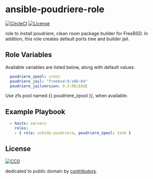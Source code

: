 # ansible-poudriere-role

[![CircleCI](https://img.shields.io/circleci/project/uchida/ansible-poudriere-role.svg)](https://circleci.com/gh/uchida/ansible-poudriere-role)
[![License](https://img.shields.io/github/license/uchida/ansible-poudriere-role.svg)](http://creativecommons.org/publicdomain/zero/1.0/deed)

role to install poudriere, clean room package builder for FreeBSD.
In addition, this role creates default ports tree and builder jail.

## Role Variables

Available variables are listed below, along with default values:

```yaml
  poudriere_zpool: zroot
  poudriere_jail: "freebsd:9:x86:64"
  poudriere_jailversion: 9.3-RELEASE
```

Use zfs pool named {{ poudriere_zpool }}, when available.

## Example Playbook

```yaml
  - hosts: servers
    roles:
    - { role: uchida.poudriere, poudriere_zpool: tank }
```

## License

[![CC0](http://i.creativecommons.org/p/zero/1.0/88x31.png "CC0")](http://creativecommons.org/publicdomain/zero/1.0/deed)

dedicated to public domain by [contributors](https://github.com/uchida/packer-poudriere/graphs/contributors).


